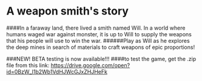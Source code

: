 # A weapon smith's story


####In a faraway land, there lived a smith named Will. In a world where humans waged war against monster, it is up to Will to supply the weapons that his people will use to win the war. 
######Play as Will as he explores the deep mines in search of materials to craft weapons of epic proportions!


###NEW! BETA testing is now available!!!
####to test the game, get the .zip file from this link:
https://drive.google.com/open?id=0BzW_l1b2Wb1VdHJWcGJxZHJHeFk
